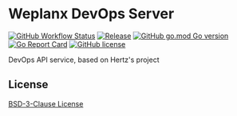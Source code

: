 # Weplanx DevOps Server

[![GitHub Workflow Status](https://img.shields.io/github/actions/workflow/status/weplanx/server/release.yml?label=release&style=flat-square)](https://github.com/weplanx/server/actions/workflows/release.yml)
[![Release](https://img.shields.io/github/v/release/weplanx/server.svg?style=flat-square&include_prereleases)](https://github.com/weplanx/server/releases)
[![GitHub go.mod Go version](https://img.shields.io/github/go-mod/go-version/weplanx/server?style=flat-square)](https://github.com/weplanx/server)
[![Go Report Card](https://goreportcard.com/badge/github.com/weplanx/server?style=flat-square)](https://goreportcard.com/report/github.com/weplanx/server)
[![GitHub license](https://img.shields.io/github/license/weplanx/server?style=flat-square)](https://raw.githubusercontent.com/weplanx/utils/server/LICENSE)

DevOps API service, based on Hertz's project

## License

[BSD-3-Clause License](https://github.com/weplanx/devops-server/blob/main/LICENSE)
